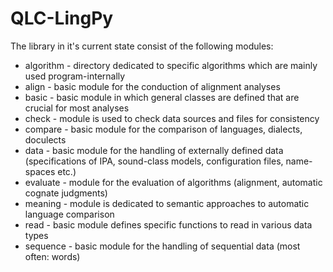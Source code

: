 QLC-LingPy
==========

The library in it's current state consist of the following modules:

* algorithm - directory dedicated to specific algorithms which are mainly used program-internally
* align - basic module for the conduction of alignment analyses
* basic - basic module in which general classes are defined that are crucial for most analyses
* check - module is used to check data sources and files for consistency
* compare - basic module for the comparison of languages, dialects, doculects
* data - basic module for the handling of externally defined data (specifications of IPA, sound-class models, configuration files, name-spaces etc.)
* evaluate - module for the evaluation of algorithms (alignment, automatic cognate judgments)
* meaning - module is dedicated to semantic approaches to automatic language comparison
* read - basic module defines specific functions to read in various data types
* sequence - basic module for the handling of sequential data (most often: words)
